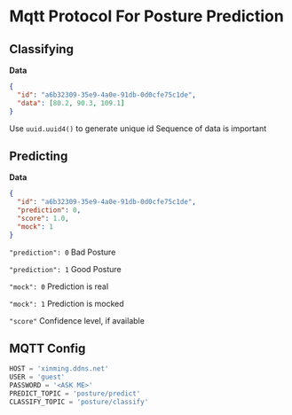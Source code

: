 # Mqtt Protocol For Posture Prediction

## Classifying

**Data**

```json
{
  "id": "a6b32309-35e9-4a0e-91db-0d0cfe75c1de",
  "data": [80.2, 90.3, 109.1]
}
```

Use `uuid.uuid4()` to generate unique id
Sequence of data is important

## Predicting

**Data**

```json
{
  "id": "a6b32309-35e9-4a0e-91db-0d0cfe75c1de",
  "prediction": 0,
  "score": 1.0,
  "mock": 1
}
```

`"prediction": 0` Bad Posture

`"prediction": 1` Good Posture

`"mock": 0` Prediction is real

`"mock": 1` Prediction is mocked

`"score"` Confidence level, if available

## MQTT Config

```python
HOST = 'xinming.ddns.net'
USER = 'guest'
PASSWORD = '<ASK ME>'
PREDICT_TOPIC = 'posture/predict'
CLASSIFY_TOPIC = 'posture/classify'
```
